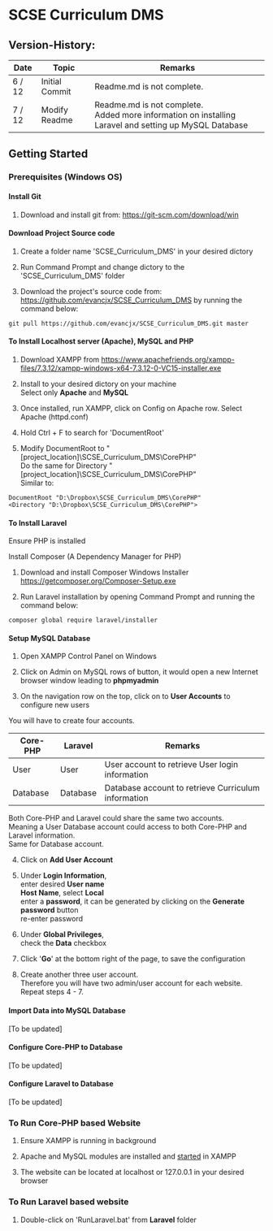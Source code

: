# SCSE Curriculum DMS

## Version-History:

| Date	    	| Topic		    | Remarks    	|
| ------------- | ------------- | ------------- |
| 6 / 12		| Initial Commit| Readme.md is not complete. |
| 7 / 12 		| Modify Readme	| Readme.md is not complete.<br>Added more information on installing Laravel and setting up MySQL Database|

## Getting Started

### Prerequisites (Windows OS)

#### Install Git

1. Download and install git from: https://git-scm.com/download/win

#### Download Project Source code

1. Create a folder name 'SCSE_Curriculum_DMS' in your desired dictory

2. Run Command Prompt and change dictory to the 'SCSE_Curriculum_DMS' folder

3. Download the project's source code from: https://github.com/evancjx/SCSE_Curriculum_DMS by running the command below:

``` git pull https://github.com/evancjx/SCSE_Curriculum_DMS.git master ```

#### To Install Localhost server (Apache), MySQL and PHP

1. Download XAMPP from https://www.apachefriends.org/xampp-files/7.3.12/xampp-windows-x64-7.3.12-0-VC15-installer.exe

2. Install to your desired dictory on your machine<br>
Select only <b>Apache</b> and <b>MySQL</b>

3. Once installed, run XAMPP, click on Config on Apache row. Select Apache (httpd.conf)

4. Hold Ctrl + F to search for 'DocumentRoot'

5. Modify DocumentRoot to "[project_location]\SCSE_Curriculum_DMS\CorePHP"<br>
Do the same for Directory "[project_location]\SCSE_Curriculum_DMS\CorePHP"<br>
Similar to:

```
DocumentRoot "D:\Dropbox\SCSE_Curriculum_DMS\CorePHP"
<Directory "D:\Dropbox\SCSE_Curriculum_DMS\CorePHP">
```

#### To Install Laravel

Ensure PHP is installed

Install Composer (A Dependency Manager for PHP)

1. Download and install Composer Windows Installer https://getcomposer.org/Composer-Setup.exe

2. Run Laravel installation by opening Command Prompt and running the command below:

``` composer global require laravel/installer ```

#### Setup MySQL Database

1. Open XAMPP Control Panel on Windows

2. Click on Admin on MySQL rows of button, it would open a new Internet browser window leading to <b>phpmyadmin</b>

3. On the navigation row on the top, click on to <b>User Accounts</b> to configure new users

You will have to create four accounts.

| Core-PHP	    | Laravel	    | Remarks    	|
| ------------- | ------------- | ------------- |
| User  		| User			| User account to retrieve User login information |
| Database  	| Database		| Database account to retrieve Curriculum information |

Both Core-PHP and Laravel could share the same two accounts. <br>
Meaning a User Database account could access to both Core-PHP and Laravel information.<br>
Same for Database account.

4. Click on <b>Add User Account</b>

5. Under <b>Login Information</b>, <br>
enter desired <b>User name</b><br>
<b>Host Name</b>, select <b>Local</b><br>
enter a <b>password</b>, it can be generated by clicking on the <b>Generate password</b> button<br>
re-enter password

6. Under <b>Global Privileges</b>, <br>
check the <b>Data</b> checkbox

7. Click '<b>Go</b>' at the bottom right of the page, to save the configuration

8. Create another three user account. <br>
Therefore you will have two admin/user account for each website.<br>
Repeat steps 4 - 7.

#### Import Data into MySQL Database

[To be updated]

#### Configure Core-PHP to Database

[To be updated]

#### Configure Laravel to Database

[To be updated]

### To Run Core-PHP based Website

1. Ensure XAMPP is running in background

2. Apache and MySQL modules are installed and <u>started</u> in XAMPP

3. The website can be located at localhost or 127.0.0.1 in your desired browser

### To Run Laravel based website

1. Double-click on 'RunLaravel.bat' from <b>Laravel</b> folder

